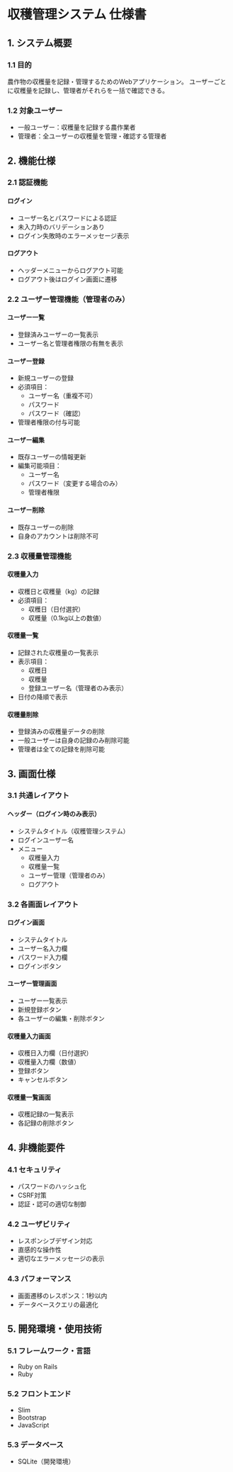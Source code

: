 # 収穫管理システム 仕様書

## 1. システム概要

### 1.1 目的
農作物の収穫量を記録・管理するためのWebアプリケーション。
ユーザーごとに収穫量を記録し、管理者がそれらを一括で確認できる。

### 1.2 対象ユーザー
- 一般ユーザー：収穫量を記録する農作業者
- 管理者：全ユーザーの収穫量を管理・確認する管理者

## 2. 機能仕様

### 2.1 認証機能
#### ログイン
- ユーザー名とパスワードによる認証
- 未入力時のバリデーションあり
- ログイン失敗時のエラーメッセージ表示

#### ログアウト
- ヘッダーメニューからログアウト可能
- ログアウト後はログイン画面に遷移

### 2.2 ユーザー管理機能（管理者のみ）
#### ユーザー一覧
- 登録済みユーザーの一覧表示
- ユーザー名と管理者権限の有無を表示

#### ユーザー登録
- 新規ユーザーの登録
- 必須項目：
  - ユーザー名（重複不可）
  - パスワード
  - パスワード（確認）
- 管理者権限の付与可能

#### ユーザー編集
- 既存ユーザーの情報更新
- 編集可能項目：
  - ユーザー名
  - パスワード（変更する場合のみ）
  - 管理者権限

#### ユーザー削除
- 既存ユーザーの削除
- 自身のアカウントは削除不可

### 2.3 収穫量管理機能
#### 収穫量入力
- 収穫日と収穫量（kg）の記録
- 必須項目：
  - 収穫日（日付選択）
  - 収穫量（0.1kg以上の数値）

#### 収穫量一覧
- 記録された収穫量の一覧表示
- 表示項目：
  - 収穫日
  - 収穫量
  - 登録ユーザー名（管理者のみ表示）
- 日付の降順で表示

#### 収穫量削除
- 登録済みの収穫量データの削除
- 一般ユーザーは自身の記録のみ削除可能
- 管理者は全ての記録を削除可能

## 3. 画面仕様

### 3.1 共通レイアウト
#### ヘッダー（ログイン時のみ表示）
- システムタイトル（収穫管理システム）
- ログインユーザー名
- メニュー
  - 収穫量入力
  - 収穫量一覧
  - ユーザー管理（管理者のみ）
  - ログアウト

### 3.2 各画面レイアウト
#### ログイン画面
- システムタイトル
- ユーザー名入力欄
- パスワード入力欄
- ログインボタン

#### ユーザー管理画面
- ユーザー一覧表示
- 新規登録ボタン
- 各ユーザーの編集・削除ボタン

#### 収穫量入力画面
- 収穫日入力欄（日付選択）
- 収穫量入力欄（数値）
- 登録ボタン
- キャンセルボタン

#### 収穫量一覧画面
- 収穫記録の一覧表示
- 各記録の削除ボタン

## 4. 非機能要件

### 4.1 セキュリティ
- パスワードのハッシュ化
- CSRF対策
- 認証・認可の適切な制御

### 4.2 ユーザビリティ
- レスポンシブデザイン対応
- 直感的な操作性
- 適切なエラーメッセージの表示

### 4.3 パフォーマンス
- 画面遷移のレスポンス：1秒以内
- データベースクエリの最適化

## 5. 開発環境・使用技術

### 5.1 フレームワーク・言語
- Ruby on Rails
- Ruby

### 5.2 フロントエンド
- Slim
- Bootstrap
- JavaScript

### 5.3 データベース
- SQLite（開発環境） 